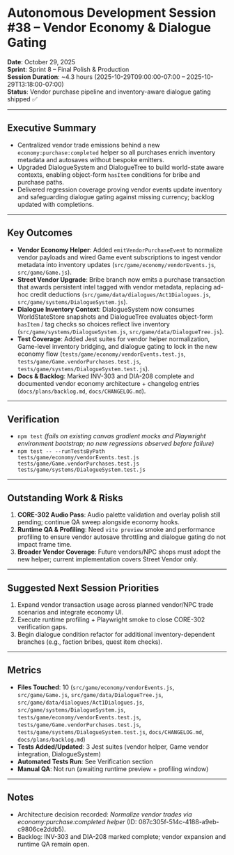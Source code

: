 # Autonomous Development Session #38 – Vendor Economy & Dialogue Gating

**Date**: October 29, 2025  
**Sprint**: Sprint 8 – Final Polish & Production  
**Session Duration**: ~4.3 hours (2025-10-29T09:00:00-07:00 – 2025-10-29T13:18:00-07:00)  
**Status**: Vendor purchase pipeline and inventory-aware dialogue gating shipped ✅

---

## Executive Summary
- Centralized vendor trade emissions behind a new `economy:purchase:completed` helper so all purchases enrich inventory metadata and autosaves without bespoke emitters.
- Upgraded DialogueSystem and DialogueTree to build world-state aware contexts, enabling object-form `hasItem` conditions for bribe and purchase paths.
- Delivered regression coverage proving vendor events update inventory and safeguarding dialogue gating against missing currency; backlog updated with completions.

---

## Key Outcomes
- **Vendor Economy Helper**: Added `emitVendorPurchaseEvent` to normalize vendor payloads and wired Game event subscriptions to ingest vendor metadata into inventory updates (`src/game/economy/vendorEvents.js`, `src/game/Game.js`).
- **Street Vendor Upgrade**: Bribe branch now emits a purchase transaction that awards persistent intel tagged with vendor metadata, replacing ad-hoc credit deductions (`src/game/data/dialogues/Act1Dialogues.js`, `src/game/systems/DialogueSystem.js`).
- **Dialogue Inventory Context**: DialogueSystem now consumes WorldStateStore snapshots and DialogueTree evaluates object-form `hasItem` / tag checks so choices reflect live inventory (`src/game/systems/DialogueSystem.js`, `src/game/data/DialogueTree.js`).
- **Test Coverage**: Added Jest suites for vendor helper normalization, Game-level inventory bridging, and dialogue gating to lock in the new economy flow (`tests/game/economy/vendorEvents.test.js`, `tests/game/Game.vendorPurchases.test.js`, `tests/game/systems/DialogueSystem.test.js`).
- **Docs & Backlog**: Marked INV-303 and DIA-208 complete and documented vendor economy architecture + changelog entries (`docs/plans/backlog.md`, `docs/CHANGELOG.md`).

---

## Verification
- `npm test` *(fails on existing canvas gradient mocks and Playwright environment bootstrap; no new regressions observed before failure)*  
- `npm test -- --runTestsByPath tests/game/economy/vendorEvents.test.js tests/game/Game.vendorPurchases.test.js tests/game/systems/DialogueSystem.test.js`

---

## Outstanding Work & Risks
1. **CORE-302 Audio Pass**: Audio palette validation and overlay polish still pending; continue QA sweep alongside economy hooks.
2. **Runtime QA & Profiling**: Need `vite preview` smoke and performance profiling to ensure vendor autosave throttling and dialogue gating do not impact frame time.
3. **Broader Vendor Coverage**: Future vendors/NPC shops must adopt the new helper; current implementation covers Street Vendor only.

---

## Suggested Next Session Priorities
1. Expand vendor transaction usage across planned vendor/NPC trade scenarios and integrate economy UI.
2. Execute runtime profiling + Playwright smoke to close CORE-302 verification gaps.
3. Begin dialogue condition refactor for additional inventory-dependent branches (e.g., faction bribes, quest item checks).

---

## Metrics
- **Files Touched**: 10 (`src/game/economy/vendorEvents.js`, `src/game/Game.js`, `src/game/data/DialogueTree.js`, `src/game/data/dialogues/Act1Dialogues.js`, `src/game/systems/DialogueSystem.js`, `tests/game/economy/vendorEvents.test.js`, `tests/game/Game.vendorPurchases.test.js`, `tests/game/systems/DialogueSystem.test.js`, `docs/CHANGELOG.md`, `docs/plans/backlog.md`)
- **Tests Added/Updated**: 3 Jest suites (vendor helper, Game vendor integration, DialogueSystem)
- **Automated Tests Run**: See Verification section
- **Manual QA**: Not run (awaiting runtime preview + profiling window)

---

## Notes
- Architecture decision recorded: *Normalize vendor trades via economy:purchase:completed helper* (ID: 087c305f-514c-4188-a9eb-c9806ce2ddb5).
- Backlog: INV-303 and DIA-208 marked complete; vendor expansion and runtime QA remain open.
